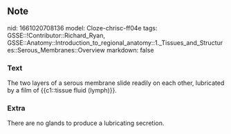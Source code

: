 ## Note
nid: 1661020708136
model: Cloze-chrisc-ff04e
tags: GSSE::!Contributor::Richard_Ryan, GSSE::Anatomy::Introduction_to_regional_anatomy::1._Tissues_and_Structures::Serous_Membranes::Overview
markdown: false

### Text
<div class='toggle'>
  The two layers of a serous membrane slide readily on each other,
  lubricated by a film of {{c1::tissue fluid (lymph)}}.
</div>

### Extra
<p id="64344c2f-52d3-400d-bab8-cc8904282d52" class="">There are no
glands to produce a lubricating secretion.

